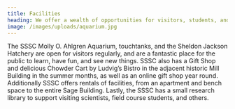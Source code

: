 ```yaml
---
title: Facilities
heading: We offer a wealth of opportunities for visitors, students, and researchers.
image: /images/uploads/aquarium.jpg
---
```

The SSSC Molly O. Ahlgren Aquarium, touchtanks, and the Sheldon Jackson Hatchery are open for visitors regularly, and are a fantastic place for the public to learn, have fun, and see new things. SSSC also has a Gift Shop and delicious Chowder Cart by Ludvig’s Bistro in the adjacent historic Mill Building in the summer months, as well as an online gift shop year round. Additionally SSSC offers rentals of facilities, from an apartment and bench space to the entire Sage Building. Lastly, the SSSC has a small research library to support visiting scientists, field course students, and others.
